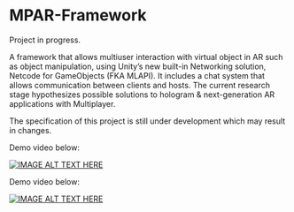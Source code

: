 # MPAR-Framework

Project in progress.

A framework that allows multiuser interaction with virtual object in AR such as object manipulation, using Unity’s new built-in Networking solution, Netcode for GameObjects (FKA MLAPI). It includes a chat system that allows communication between clients and hosts. The current research stage hypothesizes possible solutions to hologram & next-generation AR applications with Multiplayer.

The specification of this project is still under development which may result in changes.

Demo video below:

[![IMAGE ALT TEXT HERE](https://img.youtube.com/vi/uCfmD6quPdU/0.jpg)](https://www.youtube.com/watch?v=uCfmD6quPdU)


Demo video below:

[![IMAGE ALT TEXT HERE](https://img.youtube.com/vi/QifMu56YGks/0.jpg)](https://youtu.be/QifMu56YGks)

